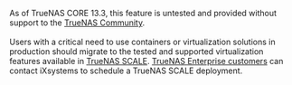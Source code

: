&NewLine;

As of TrueNAS CORE 13.3, this feature is untested and provided without support to the [TrueNAS Community](https://forums.truenas.com/).
<br>
<br>
Users with a critical need to use containers or virtualization solutions in production should migrate to the tested and supported virtualization features available in [TrueNAS SCALE](https://www.truenas.com/download-truenas-scale/).
[TrueNAS Enterprise customers](https://www.truenas.com/truenas-enterprise/) can contact iXsystems to schedule a TrueNAS SCALE deployment.
